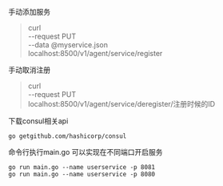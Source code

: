 手动添加服务
>curl \
--request PUT \
--data @myservice.json \
localhost:8500/v1/agent/service/register

手动取消注册  
>curl \
--request PUT \
localhost:8500/v1/agent/service/deregister/注册时候的ID

下载consul相关api

    go getgithub.com/hashicorp/consul

命令行执行main.go 可以实现在不同端口开启服务

    go run main.go --name userservice -p 8081
    go run main.go --name userservice -p 8080
